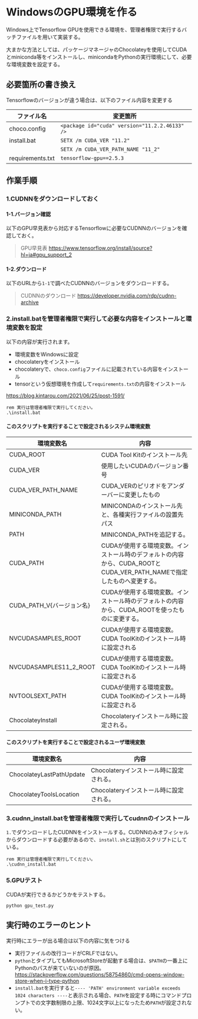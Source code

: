 # WindowsのGPU環境を作る

Windows上でTensorflow GPUを使用できる環境を、管理者権限で実行するバッチファイルを用いて実装する。

大まかな方法としては、パッケージマネージャのChocolateyを使用してCUDAとminiconda等をインストールし、minicondaをPythonの実行環境にして、必要な環境変数を設定する。

## 必要箇所の書き換え

Tensorflowのバージョンが違う場合は、以下のファイル内容を変更する

| ファイル名       | 変更箇所                                       |
| ---------------- | ---------------------------------------------- |
| choco.config     | `<package id="cuda" version="11.2.2.46133" />` |
| install.bat      | `SETX /m CUDA_VER "11.2"`                      |
|                  | `SETX /m CUDA_VER_PATH_NAME "11_2"`            |
| requirements.txt | `tensorflow-gpu==2.5.3`                        |

## 作業手順

### 1.CUDNNをダウンロードしておく

#### 1-1.バージョン確認

以下のGPU早見表から対応するTensorflowに必要なCUDNNのバージョンを確認しておく。

> GPU早見表
> https://www.tensorflow.org/install/source?hl=ja#gpu_support_2

#### 1-2.ダウンロード

以下のURLから`1-1`で調べたCUDNNのバージョンをダウンロードする。

> CUDNNのダウンロード
> https://developer.nvidia.com/rdp/cudnn-archive

### 2.install.batを管理者権限で実行して必要な内容をインストールと環境変数を設定

以下の内容が実行されます。

- 環境変数をWindowsに設定
- chocolateryをインストール
- chocolateryで、`choco.config`ファイルに記載されている内容をインストール
- tensorという仮想環境を作成して`requirements.txt`の内容をインストール

https://blog.kintarou.com/2021/06/25/post-1591/

```batch
rem 実行は管理者権限で実行してください。
.\install.bat
```

#### このスクリプトを実行することで設定されるシステム環境変数

| 環境変数名                | 内容                                                         |
| ------------------------- | ------------------------------------------------------------ |
| CUDA_ROOT                 | CUDA Tool Kitのインストール先                                |
| CUDA_VER                  | 使用したいCUDAのバージョン番号                               |
| CUDA_VER_PATH_NAME        | CUDA_VERのピリオドをアンダーバーに変更したもの               |
| MINICONDA_PATH            | MINICONDAのインストール先と、各種実行ファイルの設置先パス    |
| PATH                      | MINICONDA_PATHを追記する。                                   |
| CUDA_PATH                 | CUDAが使用する環境変数。インストール時のデフォルトの内容から、CUDA_ROOTとCUDA_VER_PATH_NAMEで指定したものへ変更する。 |
| CUDA_PATH_V{バージョン名} | CUDAが使用する環境変数。インストール時のデフォルトの内容から、CUDA_ROOTを使ったものに変更する。 |
| NVCUDASAMPLES_ROOT        | CUDAが使用する環境変数。CUDA ToolKitのインストール時に設定される |
| NVCUDASAMPLES11_2_ROOT    | CUDAが使用する環境変数。CUDA ToolKitのインストール時に設定される |
| NVTOOLSEXT_PATH           | CUDAが使用する環境変数。CUDA ToolKitのインストール時に設定される |
| ChocolateyInstall         | Chocolateryインストール時に設定される。                      |

#### このスクリプトを実行することで設定されるユーザ環境変数

| 環境変数名               | 内容                                    |
| ------------------------ | --------------------------------------- |
| ChocolateyLastPathUpdate | Chocolateryインストール時に設定される。 |
| ChocolateyToolsLocation  | Chocolateryインストール時に設定される。 |

### 3.cudnn_install.batを管理者権限で実行してcudnnのインストール

`1.`でダウンロードしたCUDNNをインストールする。CUDNNのみオフィシャルからダウンロードする必要があるので、`install.sh`とは別のスクリプトにしている。

```batch
rem 実行は管理者権限で実行してください。
.\cudnn_install.bat
```

### 5.GPUテスト

CUDAが実行できるかどうかをテストする。

```batch
python gpu_test.py
```

## 実行時のエラーのヒント

実行時にエラーが出る場合は以下の内容に気をつける

- 実行ファイルの改行コードがCRLFではない。
- `python`とタイプしてもMicrosoftStoreが起動する場合は、`$PATH`の一番上にPythonのパスが来ていないのが原因。https://stackoverflow.com/questions/58754860/cmd-opens-window-store-when-i-type-python
- `install.bat`を実行すると`---- 'PATH' environment variable exceeds 1024 characters ----`と表示される場合、`PATH`を設定する時にコマンドプロンプトでの文字数制限の上限、1024文字以上になったため`PATH`が設定されない。